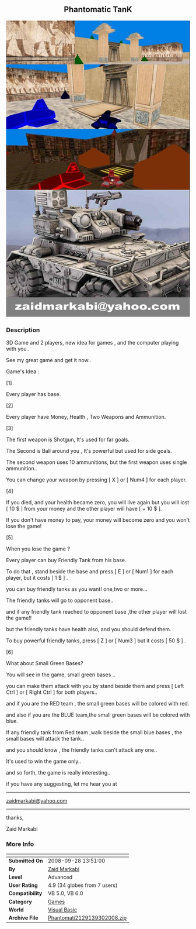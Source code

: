 ﻿<div align="center">

## Phantomatic TanK

<img src="PIC2008930942597810.jpg">
</div>

### Description

3D Game and 2 players, new idea for games , and the computer playing with you..

See my great game and get it now..

Game's Idea :

[1]

Every player has base.

[2]

Every player have Money, Health , Two Weapons and Ammunition.

[3]

The first weapon is Shotgun, It's used for far goals.

The Second is Ball around you , It's powerful but used for side goals.

The second weapon uses 10 ammunitions, but the first weapon uses single ammunition..

You can change your weapon by pressing [ X ] or [ Num4 ] for each player.

[4]

If you died, and your health became zero, you will live again but you will lost [ 10 $ ] from your money and the other player will have [ + 10 $ ].

If you don't have money to pay, your money will become zero and you won't lose the game!

[5]

When you lose the game ?

Every player can buy Friendly Tank from his base.

To do that , stand beside the base and press [ E ] or [ Num1 ] for each player, but it costs [ 1 $ ] .

you can buy friendly tanks as you want! one,two or more...

The friendly tanks will go to opponent base..

and if any friendly tank reached to opponent base ,the other player will lost the game!!

but the friendly tanks have health also, and you should defend them.

To buy powerful friendly tanks, press [ Z ] or [ Num3 ] but it costs [ 50 $ ] .

[6]

What about Small Green Bases?

You will see in the game, small green bases ..

you can make them attack with you by stand beside them and press [ Left Ctrl ] or [ Right Ctrl ] for both players..

and if you are the RED team , the small green bases will be colored with red.

and also if you are the BLUE team,the small green bases will be colored with blue.

If any friendly tank from Red team ,walk beside the small blue bases , the small bases will attack the tank..

and you should know , the friendly tanks can't attack any one..

It's used to win the game only..

and so forth, the game is really interesting..

if you have any suggesting, let me hear you at

----

zaidmarkabi@yahoo.com

----

thanks,

Zaid Markabi
 
### More Info
 


<span>             |<span>
---                |---
**Submitted On**   |2008-09-28 13:51:00
**By**             |[Zaid Markabi](https://github.com/Planet-Source-Code/PSCIndex/blob/master/ByAuthor/zaid-markabi.md)
**Level**          |Advanced
**User Rating**    |4.9 (34 globes from 7 users)
**Compatibility**  |VB 5\.0, VB 6\.0
**Category**       |[Games](https://github.com/Planet-Source-Code/PSCIndex/blob/master/ByCategory/games__1-38.md)
**World**          |[Visual Basic](https://github.com/Planet-Source-Code/PSCIndex/blob/master/ByWorld/visual-basic.md)
**Archive File**   |[Phantomati2129139302008\.zip](https://github.com/Planet-Source-Code/zaid-markabi-phantomatic-tank__1-71168/archive/master.zip)








